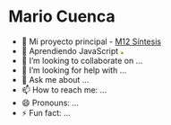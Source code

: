 # Mario Cuenca


- 🔭 Mi proyecto principal - [M12 Síntesis](https://github.com/MarioCuenca22/Sintesis-M12)
- 🌱 Aprendiendo JavaScript <img src="https://github.com/MarioCuenca22/MarioCuenca22/blob/main/JavaScript.jpeg" alt="" title="js" width="5"/>
- 👯 I’m looking to collaborate on ...
- 🤔 I’m looking for help with ...
- 💬 Ask me about ...
- 📫 How to reach me: ...
- 😄 Pronouns: ...
- ⚡ Fun fact: ...

